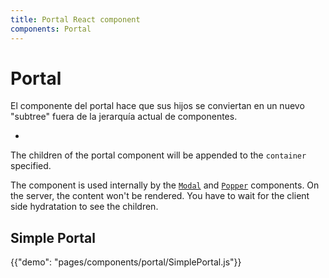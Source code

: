 ```yaml
---
title: Portal React component
components: Portal
---
```


# Portal

<p class="description">El componente del portal hace que sus hijos se conviertan en un nuevo "subtree" fuera de la jerarquía actual de componentes.</p>

- 

The children of the portal component will be appended to the `container` specified.

The component is used internally by the [`Modal`](/components/modal/) and [`Popper`](/components/popper/) components. On the server, the content won't be rendered. You have to wait for the client side hydratation to see the children.

## Simple Portal

{{"demo": "pages/components/portal/SimplePortal.js"}}